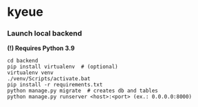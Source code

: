 # kyeue

### Launch local backend

**(!) Requires Python 3.9** 

    cd backend
    pip install virtualenv  # (optional)
    virtualenv venv
    ./venv/Scripts/activate.bat
    pip install -r requirements.txt
    python manage.py migrate  # creates db and tables
    python manage.py runserver <host>:<port> (ex.: 0.0.0.0:8000)
    
